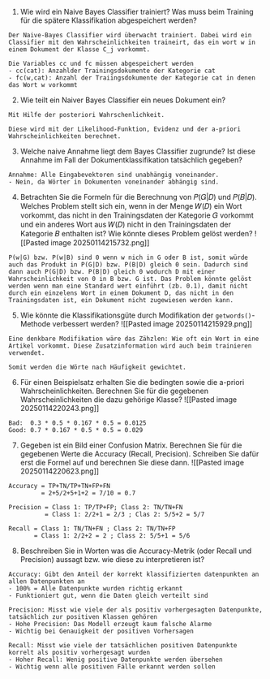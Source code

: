 1. Wie wird ein Naive Bayes Classifier trainiert? Was muss beim Training für die spätere Klassifikation abgespeichert werden?

```
Der Naive-Bayes Classifier wird überwacht trainiert. Dabei wird ein Classifier mit den Wahrscheinlichkeiten traineirt, das ein wort w in einem Dokument der Klasse C_j vorkommt.

Die Variables cc und fc müssen abgespeichert werden
- cc(cat): Anzahlder Trainingsdokumente der Kategorie cat
- fc(w,cat): Anzahl der Traiingsdokumente der Kategorie cat in denen das Wort w vorkommt
```

2. Wie teilt ein Naiver Bayes Classifier ein neues Dokument ein?

```
Mit Hilfe der posteriori Wahrschenlichkeit.

Diese wird mit der Likelihood-Funktion, Evidenz und der a-priori Wahrscheinlichkeiten berechnet.
```

3. Welche naive Annahme liegt dem Bayes Classifier zugrunde? Ist diese Annahme im Fall der Dokumentklassifikation tatsächlich gegeben?

```
Annahme: Alle Eingabevektoren sind unabhängig voneinander.
- Nein, da Wörter in Dokumenten voneinander abhängig sind.
```

4. Betrachten Sie die Formeln für die Berechnung von 𝑃(𝐺|𝐷) und 𝑃(𝐵|𝐷). Welches Problem stellt sich ein, wenn in der Menge 𝑊(𝐷) ein Wort vorkommt, das nicht in den Trainingsdaten der Kategorie 𝐺 vorkommt und ein anderes Wort aus 𝑊(𝐷) nicht in den Trainingsdaten der Kategorie 𝐵 enthalten ist? Wie könnte dieses Problem gelöst werden?
![[Pasted image 20250114215732.png]]

```
P(w|G) bzw. P(w|B) sind 0 wenn w nich in G oder B ist, somit würde auch das Produkt in P(G|D) bzw. P(B|D) gleich 0 sein. Dadurch sind dann auch P(G|D) bzw. P(B|D) gleich 0 wodurch D mit einer Wahrscheinlichkeit von 0 in B bzw. G ist. Das Problem könnte gelöst werden wenn man eine Standard wert einführt (zb. 0.1), damit nicht durch ein einzelens Wort in einem Dokument D, das nicht in den Trainingsdaten ist, ein Dokument nicht zugewiesen werden kann.
```

5. Wie könnte die Klassifikationsgüte durch Modifikation der `getwords()`\-Methode verbessert werden?
![[Pasted image 20250114215929.png]]

```
Eine denkbare Modifikation wäre das Zähzlen: Wie oft ein Wort in eine Artikel vorkommt. Diese Zusatzinformation wird auch beim trainieren verwendet.

Somit werden die Wörte nach Häufigkeit gewichtet.
```

6. Für einen Beispielsatz erhalten Sie die bedingten sowie die a-priori Wahrscheinlichkeiten. Berechnen Sie für die gegebenen Wahrscheinlichkeiten die dazu gehörige Klasse?
![[Pasted image 20250114220243.png]]

```
Bad:  0.3 * 0.5 * 0.167 * 0.5 = 0.0125
Good: 0.7 * 0.167 * 0.5 * 0.5 = 0.029
```

7. Gegeben ist ein Bild einer Confusion Matrix. Berechnen Sie für die gegebenen Werte die Accuracy (Recall, Precision). Schreiben Sie dafür erst die Formel auf und berechnen Sie diese dann.
![[Pasted image 20250114220623.png]]

```
Accuracy = TP+TN/TP+TN+FP+FN
         = 2+5/2+5+1+2 = 7/10 = 0.7

Precision = Class 1: TP/TP+FP; Class 2: TN/TN+FN
		  = Class 1: 2/2+1 = 2/3 ; Clas 2: 5/5+2 = 5/7

Recall = Class 1: TN/TN+FN ; Class 2: TN/TN+FP
	   = Class 1: 2/2+2 = 2 ; Class 2: 5/5+1 = 5/6
```

8. Beschreiben Sie in Worten was die Accuracy-Metrik (oder Recall und Precision) aussagt bzw. wie diese zu interpretieren ist?

```
Accuracy: Gibt den Anteil der korrekt klassifizierten datenpunkten an allen Datenpunkten an
- 100% = Alle Datenpunkte wurden richtig erkannt
- Funktioniert gut, wenn die Daten gleich verteilt sind

Precision: Misst wie viele der als positiv vorhergesagten Datenpunkte, tatsächlich zur positiven Klassen gehören
- Hohe Precision: Das Modell erzeugt kaum falsche Alarme
- Wichtig bei Genauigkeit der positiven Vorhersagen

Recall: Misst wie viele der tatsächlichen positiven Datenpunkte korrelt als positiv vorhergesagt wurden
- Hoher Recall: Wenig positive Datenpunkte werden übersehen
- Wichtig wenn alle positiven Fälle erkannt werden sollen
```
